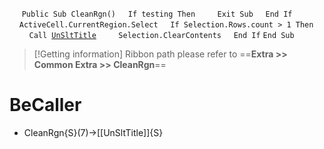 &nbsp;&nbsp;&nbsp;&nbsp;
`Public Sub CleanRgn()`
&nbsp;&nbsp;&nbsp;&nbsp;`If testing Then`
&nbsp;&nbsp;&nbsp;&nbsp;&nbsp;&nbsp;&nbsp;&nbsp;`Exit Sub`
&nbsp;&nbsp;&nbsp;&nbsp;`End If`
&nbsp;&nbsp;&nbsp;&nbsp;`ActiveCell.CurrentRegion.Select`
&nbsp;&nbsp;&nbsp;&nbsp;`If Selection.Rows.count > 1 Then`
&nbsp;&nbsp;&nbsp;&nbsp;&nbsp;&nbsp;&nbsp;&nbsp;`Call `[`UnSltTitle`](UnSltTitle)
&nbsp;&nbsp;&nbsp;&nbsp;&nbsp;&nbsp;&nbsp;&nbsp;`Selection.ClearContents`
&nbsp;&nbsp;&nbsp;&nbsp;`End If`
`End Sub`


> [!Getting information]
> Ribbon path please refer to ==**Extra >> Common Extra >> CleanRgn**==


# BeCaller
- CleanRgn{S}(7)->[[UnSltTitle]]{S}

